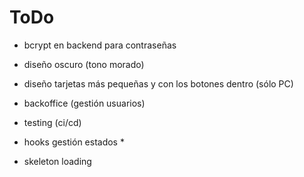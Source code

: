 # ToDo

- bcrypt en backend para contraseñas

- diseño oscuro (tono morado)
- diseño tarjetas más pequeñas y con los botones dentro (sólo PC)
- backoffice (gestión usuarios)
- testing (ci/cd)
- hooks gestión estados \*
- skeleton loading
